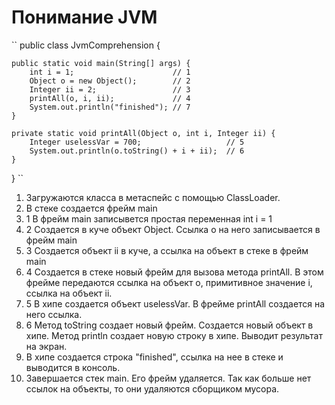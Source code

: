 
# Понимание JVM


``
public class JvmComprehension {

    public static void main(String[] args) {
        int i = 1;                      // 1
        Object o = new Object();        // 2
        Integer ii = 2;                 // 3
        printAll(o, i, ii);             // 4
        System.out.println("finished"); // 7
    }

    private static void printAll(Object o, int i, Integer ii) {
        Integer uselessVar = 700;                   // 5
        System.out.println(o.toString() + i + ii);  // 6
    }
}
``

1. Загружаются класса в метаспейс с помощью ClassLoader.
2. В стеке создается фрейм main
3. 1 В фрейм main записывется простая переменная int i = 1
4. 2 Создается в куче объект Object. Ссылка o на него записывается в фрейм main
5. 3 Создается объект ii в куче, а ссылка на объект в стеке в фрейм main
6. 4 Cоздается в стеке новый фрейм для вызова метода printAll. В этом фрейме передаются ссылка на объект о, примитивное значение i, ссылка на объект ii.
7. 5 В хипе создается объект uselessVar. В фрейме printAll создается на него ссылка.
8. 6 Метод toString создает новый фрейм. Создается новый объект в хипе. Метод println создает новую строку в хипе. Выводит результат на экран.
9. В хипе создается строка "finished", ссылка на нее в стеке и выводится в консоль.
10. Завершается стек main. Его фрейм удаляется. Так как больше нет ссылок на объекты, то они удаляются сборщиком мусора.
